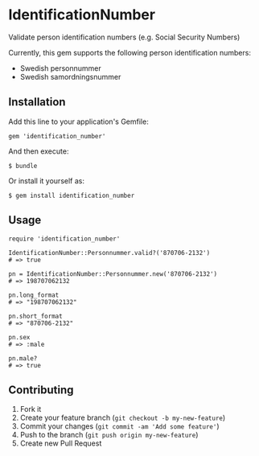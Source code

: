 # IdentificationNumber

Validate person identification numbers (e.g. Social Security Numbers)

Currently, this gem supports the following person identification numbers:

 * Swedish personnummer
 * Swedish samordningsnummer

## Installation

Add this line to your application's Gemfile:

    gem 'identification_number'

And then execute:

    $ bundle

Or install it yourself as:

    $ gem install identification_number

## Usage

    require 'identification_number'

    IdentificationNumber::Personnummer.valid?('870706-2132')
    # => true
    
    pn = IdentificationNumber::Personnummer.new('870706-2132')
    # => 198707062132
    
    pn.long_format
    # => "198707062132"

    pn.short_format
    # => "870706-2132"

    pn.sex
    # => :male

    pn.male?
    # => true

## Contributing

1. Fork it
2. Create your feature branch (`git checkout -b my-new-feature`)
3. Commit your changes (`git commit -am 'Add some feature'`)
4. Push to the branch (`git push origin my-new-feature`)
5. Create new Pull Request
